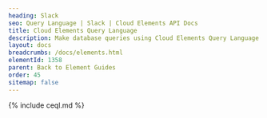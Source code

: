 ```yaml
---
heading: Slack
seo: Query Language | Slack | Cloud Elements API Docs
title: Cloud Elements Query Language
description: Make database queries using Cloud Elements Query Language.
layout: docs
breadcrumbs: /docs/elements.html
elementId: 1358
parent: Back to Element Guides
order: 45
sitemap: false
---
```


{% include ceql.md %}

